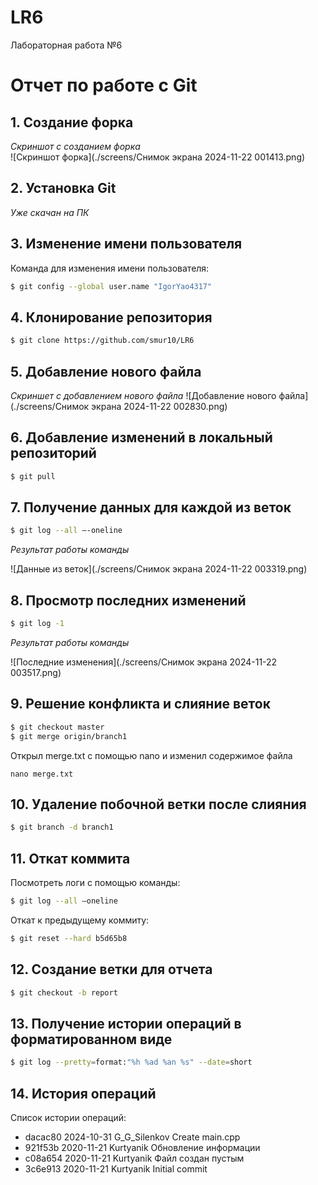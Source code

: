 # LR6
Лабораторная работа №6

# Отчет по работе с Git

## 1. Создание форка
*Скриншот с созданием форка*  
![Скриншот форка](./screens/Снимок экрана 2024-11-22 001413.png)

## 2. Установка Git
*Уже скачан на ПК*  

## 3. Изменение имени пользователя
Команда для изменения имени пользователя:

```bash
$ git config --global user.name "IgorYao4317"
```

## 4. Клонирование репозитория

```bash
$ git clone https://github.com/smur10/LR6
```

## 5. Добавление нового файла
*Скриншет с добавлением нового файла*
![Добавление нового файла](./screens/Снимок экрана 2024-11-22 002830.png)

## 6. Добавление изменений в локальный репозиторий

```bash
$ git pull
```

## 7. Получение данных для каждой из веток

```bash
$ git log --all –-oneline
```

*Результат работы команды*

![Данные из веток](./screens/Снимок экрана 2024-11-22 003319.png)

## 8. Просмотр последних изменений

```bash
$ git log -1
```

*Результат работы команды*

![Последние изменения](./screens/Снимок экрана 2024-11-22 003517.png)

## 9. Решение конфликта и слияние веток

```bash
$ git checkout master
$ git merge origin/branch1
```

Открыл merge.txt с помощью nano и изменил содержимое файла

```
nano merge.txt
```

## 10. Удаление побочной ветки после слияния

```bash
$ git branch -d branch1
```

## 11. Откат коммита
Посмотреть логи с помощью команды:

```bash
$ git log --all –oneline
```

Откат к предыдущему коммиту:

```bash
$ git reset --hard b5d65b8
```

## 12. Создание ветки для отчета

```bash
$ git checkout -b report
```

## 13. Получение истории операций в форматированном виде

```bash
$ git log --pretty=format:"%h %ad %an %s" --date=short
```

## 14. История операций
Список истории операций:
+ dacac80 2024-10-31  G_G_Silenkov Create main.cpp
+ 921f53b 2020-11-21 Kurtyanik Обновление информации
+ c08a654 2020-11-21 Kurtyanik Файл создан пустым
+ 3c6e913 2020-11-21 Kurtyanik Initial commit
